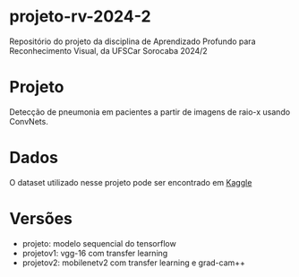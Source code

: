 # projeto-rv-2024-2
Repositório do projeto da disciplina de Aprendizado Profundo para Reconhecimento Visual, da UFSCar Sorocaba 2024/2

# Projeto
Detecção de pneumonia em pacientes a partir de imagens de raio-x usando ConvNets.

# Dados
O dataset utilizado nesse projeto pode ser encontrado em [Kaggle](https://www.kaggle.com/datasets/paultimothymooney/chest-xray-pneumonia)

# Versões
- projeto: modelo sequencial do tensorflow
- projetov1: vgg-16 com transfer learning
- projetov2: mobilenetv2 com transfer learning e grad-cam++

